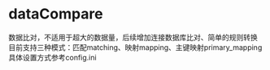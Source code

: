 # dataCompare
数据比对，不适用于超大的数据量，后续增加连接数据库比对、简单的规则转换
目前支持三种模式：匹配matching、映射mapping、主键映射primary_mapping
具体设置方式参考config.ini
